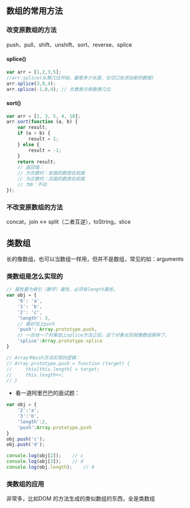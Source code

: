 ## 数组的常用方法
### 改变原数组的方法
push、pull、shift、unshift、sort、reverse、splice
#### splice()
```javascript
var arr = [1,2,3,5];
//arr.splice(从第几位开始，截取多少长度，在切口处添加新的数据)
arr.splice(3,0,4);
arr.splice(-1,0,4); // 负数表示倒数第几位
```
#### sort()
```javascript
var arr = [1, 3, 5, 4, 10];
arr.sort(function (a, b) {
    var result;
    if (a > b) {
        result = 1;
    } else {
        result = -1;
    }
    return result;
    // 返回值：
    // 为负数时：前面的数放在前面
    // 为正数时：后面的数放在前面
    // 为0：不动
});
```
### 不改变原数组的方法
concat，join <-> split（二者互逆），toString，slice

## 类数组
长的像数组，也可以当数组一样用，但并不是数组，常见的如：arguments

### 类数组是怎么实现的
```javascript
// 属性要为索引（数字）属性，必须有length属性。
var obj = {
    '0': 'a',
    '1': 'b',
    '2': 'c',
    'length': 3,
    // 最好加上push
    'push': Array.prototype.push,
    // 一旦给一个对象加上splice方法之后，这个对象长的就像数组那样了。
    'splice':Array.prototype.splice
}

// Array中push方法实现的逻辑：
// Array.prototype.push = function (target) {
//     this[this.length] = target;
//     this.length++;
// }
```

- 看一道阿里巴巴的面试题：
```javascript
var obj = {
    '2':'a',
    '3':'b',
    'length':2,
    'push':Array.prototype.push
}
obj.push('c');
obj.push('d');

console.log(obj[2]);    // c
console.log(obj[3]);    // d
console.log(obj.length);    // 4
```
### 类数组的应用
非常多，比如DOM 的方法生成的类似数组的东西，全是类数组